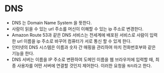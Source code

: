 # DNS

- DNS 는 Domain Name System 을 뜻한다.
- 사람이 읽을 수 있는 url 주소를 머신이 이해할 수 있는 ip 주소로 변경한다.
- Amazon Route 53과 같은 DNS 서비스는 전세계에 배포된 서비스로 사람이 입력한 url 이름을 ip 주소로 바꾸어 컴퓨터가 서로 통신 할 수 있게 한다.
- 인터넷의 DNS 시스템은 이름과 숫자 간 매핑을 관리하여 마치 전화번호부와 같은 기능을 한다.
- DNS 서버는 이름을 IP 주소로 변환하여 도메인 이름을 웹 브라우저에 입력할 때, 최종 사용자를 어떤 서버에 연결할 것인지 제어한다. 이러한 요청을 `쿼리`라고 한다.
